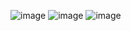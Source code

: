 ![image](https://user-images.githubusercontent.com/71411581/202571108-30a49dd6-0233-474b-a80e-7b98f3dc0268.png)
![image](https://user-images.githubusercontent.com/71411581/202571126-92866008-8f4a-4024-b560-332a57cafdfd.png)
![image](https://user-images.githubusercontent.com/71411581/202571139-dfc55c90-37ce-475d-9a76-a8889a23e211.png)
